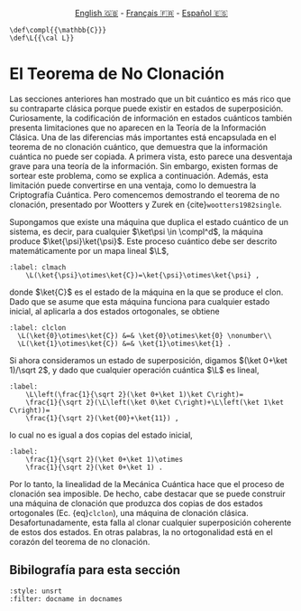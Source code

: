 <p style="text-align: center;">
    <a id="linken" href="../../../../en/content/index.html">English &#x1F1EC;&#x1F1E7;</a> - 
    <a id="linkfr" href="../../../../fr/content/index.html">Français &#x1F1EB;&#x1F1F7;</a> - 
    <a id="linkes" href="../../../../es/content/index.html">Español &#x1F1EA;&#x1F1F8;</a>
</p>
<script>
    currentPage = window.location.href;
    beforeLang = currentPage.slice(0, currentPage.indexOf("content") - 3);
    afterLang = currentPage.slice(currentPage.indexOf("content"));
    document.getElementById("linken").href = beforeLang + "en/" + afterLang;
    document.getElementById("linkfr").href = beforeLang + "fr/" + afterLang;
    document.getElementById("linkes").href = beforeLang + "es/" + afterLang;
</script>


```{math}
\def\compl{{\mathbb{C}}}
\def\L{{\cal L}}
```

# El Teorema de No Clonación

Las secciones anteriores han mostrado que un bit cuántico es más rico que su contraparte clásica porque puede existir en estados de superposición. Curiosamente, la codificación de información en estados cuánticos también presenta limitaciones que no aparecen en la Teoría de la Información Clásica. Una de las diferencias más importantes está encapsulada en el teorema de no clonación cuántico, que demuestra que la información cuántica no puede ser copiada. A primera vista, esto parece una desventaja grave para una teoría de la información. Sin embargo, existen formas de sortear este problema, como se explica a continuación. Además, esta limitación puede convertirse en una ventaja, como lo demuestra la Criptografía Cuántica. Pero comencemos demostrando el teorema de no clonación, presentado por Wootters y Zurek en {cite}`wootters1982single`.

Supongamos que existe una máquina que duplica el estado cuántico de un sistema, es decir, para cualquier $\ket\psi \in \compl^d$, la máquina produce $\ket{\psi}\ket{\psi}$. Este proceso cuántico debe ser descrito matemáticamente por un mapa lineal $\L$,

```{math}
:label: clmach
    \L(\ket{\psi}\otimes\ket{C})=\ket{\psi}\otimes\ket{\psi} ,
```

donde $\ket{C}$ es el estado de la máquina en la que se produce el clon. Dado que se asume que esta máquina funciona para cualquier estado inicial, al aplicarla a dos estados ortogonales, se obtiene

```{math}
:label: clclon
  \L(\ket{0}\otimes\ket{C}) &=& \ket{0}\otimes\ket{0} \nonumber\\
  \L(\ket{1}\otimes\ket{C}) &=& \ket{1}\otimes\ket{1} .
```

Si ahora consideramos un estado de superposición, digamos $(\ket 0+\ket 1)/\sqrt 2$, y dado que cualquier operación cuántica $\L$ es lineal,

```{math}
:label: 
    \L\left(\frac{1}{\sqrt 2}(\ket 0+\ket 1)\ket C\right)=
    \frac{1}{\sqrt 2}(\L\left(\ket 0\ket C\right)+\L\left(\ket 1\ket C\right))=
    \frac{1}{\sqrt 2}(\ket{00}+\ket{11}) ,
```

lo cual no es igual a dos copias del estado inicial,

```{math}
:label: 
    \frac{1}{\sqrt 2}(\ket 0+\ket 1)\otimes
    \frac{1}{\sqrt 2}(\ket 0+\ket 1) .
```

Por lo tanto, la linealidad de la Mecánica Cuántica hace que el proceso de clonación sea imposible. De hecho, cabe destacar que se puede construir una máquina de clonación que produzca dos copias de dos estados ortogonales (Ec. {eq}`clclon`), una máquina de clonación clásica. Desafortunadamente, esta falla al clonar cualquier superposición coherente de estos dos estados. En otras palabras, la no ortogonalidad está en el corazón del teorema de no clonación.

## Bibilografía para esta sección
```{bibliography}
:style: unsrt
:filter: docname in docnames
```
